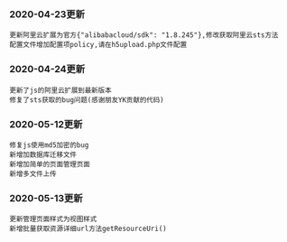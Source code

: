 ### 2020-04-23更新

```
更新阿里云扩展为官方{"alibabacloud/sdk": "1.8.245"},修改获取阿里云sts方法
配置文件增加配置项policy,请在h5upload.php文件配置
```

### 2020-04-24更新

```
更新了js的阿里云扩展到最新版本
修复了sts获取的bug问题(感谢朋友YK贡献的代码)
```

### 2020-05-12更新

```
修复js使用md5加密的bug
新增加数据库迁移文件
新增加简单的页面管理页面
新增多文件上传
```

### 2020-05-13更新

```
更新管理页面样式为视图样式
新增批量获取资源详细url方法getResourceUri()
```

